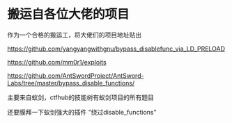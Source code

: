# 搬运自各位大佬的项目

作为一个合格的搬运工，将大佬们的项目地址贴出

https://github.com/yangyangwithgnu/bypass_disablefunc_via_LD_PRELOAD

https://github.com/mm0r1/exploits

https://github.com/AntSwordProject/AntSword-Labs/tree/master/bypass_disable_functions/

主要来自蚁剑，ctfhub的技能树有蚁剑项目的所有题目

还要膜拜一下蚁剑强大的插件 "绕过disable_functions"
